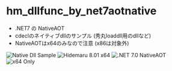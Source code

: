 # hm_dllfunc_by_net7aotnative

- .NET7 の NativeAOT
- cdeclのネイティブdllのサンプル (秀丸loaddll用のdllなど)
- NativeAOTはx64のみなので注意 (x86は対象外)

![Native Dll Sample](https://img.shields.io/badge/Native_Dll-Sample-6479ff.svg)
![Hidemaru 8.01 x64](https://img.shields.io/badge/Hidemaru_v8.01-x64_only-6479ff.svg)
![.NET 7.0 NativeAOT](https://img.shields.io/badge/.NET_v7.0-NativeAOT-6479ff.svg)
![x64 Only](https://img.shields.io/badge/x64-only-6479ff.svg)
